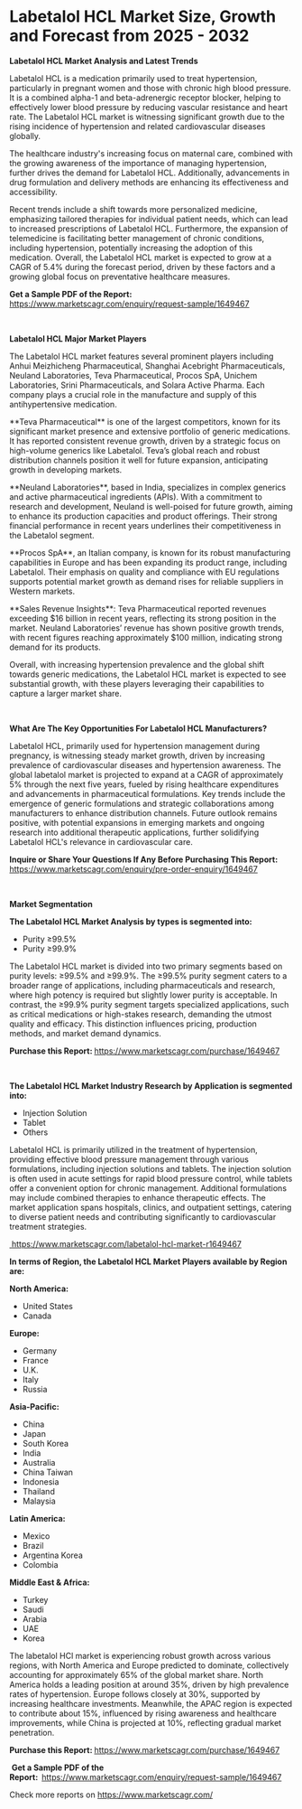 <p><h1>Labetalol HCL Market Size, Growth and Forecast from 2025 - 2032</h1></p><p><strong>Labetalol HCL Market Analysis and Latest Trends</strong></p>
<p><p>Labetalol HCL is a medication primarily used to treat hypertension, particularly in pregnant women and those with chronic high blood pressure. It is a combined alpha-1 and beta-adrenergic receptor blocker, helping to effectively lower blood pressure by reducing vascular resistance and heart rate. The Labetalol HCL market is witnessing significant growth due to the rising incidence of hypertension and related cardiovascular diseases globally. </p><p>The healthcare industry's increasing focus on maternal care, combined with the growing awareness of the importance of managing hypertension, further drives the demand for Labetalol HCL. Additionally, advancements in drug formulation and delivery methods are enhancing its effectiveness and accessibility. </p><p>Recent trends include a shift towards more personalized medicine, emphasizing tailored therapies for individual patient needs, which can lead to increased prescriptions of Labetalol HCL. Furthermore, the expansion of telemedicine is facilitating better management of chronic conditions, including hypertension, potentially increasing the adoption of this medication. Overall, the Labetalol HCL market is expected to grow at a CAGR of 5.4% during the forecast period, driven by these factors and a growing global focus on preventative healthcare measures.</p></p>
<p><strong>Get a Sample PDF of the Report:&nbsp;</strong> <a href="https://www.marketscagr.com/enquiry/request-sample/1649467?utm_campaign=3271&utm_medium=2&utm_source=Github&utm_content=ia&utm_term=01042025&utm_id=labetalol-hcl">https://www.marketscagr.com/enquiry/request-sample/1649467</a></p>
<p>&nbsp;</p>
<p><strong>Labetalol HCL Major Market Players</strong></p>
<p><p>The Labetalol HCL market features several prominent players including Anhui Meizhicheng Pharmaceutical, Shanghai Acebright Pharmaceuticals, Neuland Laboratories, Teva Pharmaceutical, Procos SpA, Unichem Laboratories, Srini Pharmaceuticals, and Solara Active Pharma. Each company plays a crucial role in the manufacture and supply of this antihypertensive medication.</p><p>**Teva Pharmaceutical** is one of the largest competitors, known for its significant market presence and extensive portfolio of generic medications. It has reported consistent revenue growth, driven by a strategic focus on high-volume generics like Labetalol. Teva’s global reach and robust distribution channels position it well for future expansion, anticipating growth in developing markets.</p><p>**Neuland Laboratories**, based in India, specializes in complex generics and active pharmaceutical ingredients (APIs). With a commitment to research and development, Neuland is well-poised for future growth, aiming to enhance its production capacities and product offerings. Their strong financial performance in recent years underlines their competitiveness in the Labetalol segment.</p><p>**Procos SpA**, an Italian company, is known for its robust manufacturing capabilities in Europe and has been expanding its product range, including Labetalol. Their emphasis on quality and compliance with EU regulations supports potential market growth as demand rises for reliable suppliers in Western markets.</p><p>**Sales Revenue Insights**: Teva Pharmaceutical reported revenues exceeding $16 billion in recent years, reflecting its strong position in the market. Neuland Laboratories’ revenue has shown positive growth trends, with recent figures reaching approximately $100 million, indicating strong demand for its products.</p><p>Overall, with increasing hypertension prevalence and the global shift towards generic medications, the Labetalol HCL market is expected to see substantial growth, with these players leveraging their capabilities to capture a larger market share.</p></p>
<p>&nbsp;</p>
<p><strong>What Are The Key Opportunities For Labetalol HCL Manufacturers?</strong></p>
<p><p>Labetalol HCL, primarily used for hypertension management during pregnancy, is witnessing steady market growth, driven by increasing prevalence of cardiovascular diseases and hypertension awareness. The global labetalol market is projected to expand at a CAGR of approximately 5% through the next five years, fueled by rising healthcare expenditures and advancements in pharmaceutical formulations. Key trends include the emergence of generic formulations and strategic collaborations among manufacturers to enhance distribution channels. Future outlook remains positive, with potential expansions in emerging markets and ongoing research into additional therapeutic applications, further solidifying Labetalol HCL's relevance in cardiovascular care.</p></p>
<p><strong>Inquire or Share Your Questions If Any Before Purchasing This Report:</strong> <a href="https://www.marketscagr.com/enquiry/pre-order-enquiry/1649467?utm_campaign=3271&utm_medium=2&utm_source=Github&utm_content=ia&utm_term=01042025&utm_id=labetalol-hcl">https://www.marketscagr.com/enquiry/pre-order-enquiry/1649467</a></p>
<p>&nbsp;</p>
<p><strong>Market Segmentation</strong></p>
<p><strong>The Labetalol HCL Market Analysis by types is segmented into:</strong></p>
<p><ul><li>Purity ≥99.5%</li><li>Purity ≥99.9%</li></ul></p>
<p><p>The Labetalol HCL market is divided into two primary segments based on purity levels: ≥99.5% and ≥99.9%. The ≥99.5% purity segment caters to a broader range of applications, including pharmaceuticals and research, where high potency is required but slightly lower purity is acceptable. In contrast, the ≥99.9% purity segment targets specialized applications, such as critical medications or high-stakes research, demanding the utmost quality and efficacy. This distinction influences pricing, production methods, and market demand dynamics.</p></p>
<p><strong>Purchase this Report:&nbsp;</strong><a href="https://www.marketscagr.com/purchase/1649467?utm_campaign=3271&utm_medium=2&utm_source=Github&utm_content=ia&utm_term=01042025&utm_id=labetalol-hcl">https://www.marketscagr.com/purchase/1649467</a></p>
<p>&nbsp;</p>
<p><strong>The Labetalol HCL Market Industry Research by Application is segmented into:</strong></p>
<p><ul><li>Injection Solution</li><li>Tablet</li><li>Others</li></ul></p>
<p><p>Labetalol HCL is primarily utilized in the treatment of hypertension, providing effective blood pressure management through various formulations, including injection solutions and tablets. The injection solution is often used in acute settings for rapid blood pressure control, while tablets offer a convenient option for chronic management. Additional formulations may include combined therapies to enhance therapeutic effects. The market application spans hospitals, clinics, and outpatient settings, catering to diverse patient needs and contributing significantly to cardiovascular treatment strategies.</p></p>
<p><a href="https://www.marketscagr.com/labetalol-hcl-market-r1649467?utm_campaign=3271&utm_medium=2&utm_source=Github&utm_content=ia&utm_term=01042025&utm_id=labetalol-hcl">&nbsp;https://www.marketscagr.com/labetalol-hcl-market-r1649467</a></p>
<p><strong>In terms of Region, the Labetalol HCL Market Players available by Region are:</strong></p>
<p>
    <p> <strong> North America: </strong>
        <ul>
            <li>United States</li>
            <li>Canada</li>
        </ul>
        </p> 
    <p> <strong> Europe: </strong>
        <ul>
            <li>Germany</li>
            <li>France</li>
            <li>U.K.</li>
            <li>Italy</li>
            <li>Russia</li>
        </ul>
        </p> 
    <p> <strong> Asia-Pacific: </strong>
        <ul>
            <li>China</li>
            <li>Japan</li>
            <li>South Korea</li>
            <li>India</li>
            <li>Australia</li>
            <li>China Taiwan</li>
            <li>Indonesia</li>
            <li>Thailand</li>
            <li>Malaysia</li>
        </ul>
        </p> 
    <p> <strong> Latin America: </strong>
        <ul>
            <li>Mexico</li>
            <li>Brazil</li>
            <li>Argentina Korea</li>
            <li>Colombia</li>
        </ul>
        </p> 
    <p> <strong> Middle East & Africa: </strong>
        <ul>
            <li>Turkey</li>
            <li>Saudi</li>
            <li>Arabia</li>
            <li>UAE</li>
            <li>Korea</li>
        </ul>
    </p>
    </p>
<p><p>The labetalol HCl market is experiencing robust growth across various regions, with North America and Europe predicted to dominate, collectively accounting for approximately 65% of the global market share. North America holds a leading position at around 35%, driven by high prevalence rates of hypertension. Europe follows closely at 30%, supported by increasing healthcare investments. Meanwhile, the APAC region is expected to contribute about 15%, influenced by rising awareness and healthcare improvements, while China is projected at 10%, reflecting gradual market penetration.</p></p>
<p><strong>Purchase this Report: </strong><a href="https://www.marketscagr.com/purchase/1649467?utm_campaign=3271&utm_medium=2&utm_source=Github&utm_content=ia&utm_term=01042025&utm_id=labetalol-hcl">https://www.marketscagr.com/purchase/1649467</a></p>
<p>&nbsp;<strong>Get a Sample PDF of the Report:&nbsp;&nbsp;</strong><a href="https://www.marketscagr.com/enquiry/request-sample/1649467?utm_campaign=3271&utm_medium=2&utm_source=Github&utm_content=ia&utm_term=01042025&utm_id=labetalol-hcl">https://www.marketscagr.com/enquiry/request-sample/1649467</a></p>
<p><strong></strong></p>
<p>Check more reports on <a href="https://www.marketscagr.com/?utm_campaign=3271&utm_medium=2&utm_source=Github&utm_content=ia&utm_term=01042025&utm_id=labetalol-hcl">https://www.marketscagr.com/</a></p>